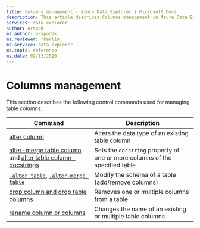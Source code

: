 ```yaml
---
title: Columns management - Azure Data Explorer | Microsoft Docs
description: This article describes Columns management in Azure Data Explorer.
services: data-explorer
author: orspod
ms.author: orspodek
ms.reviewer: rkarlin
ms.service: data-explorer
ms.topic: reference
ms.date: 02/13/2020
---
```

# Columns management

This section describes the following control commands used for managing table columns:

|Command |Description |
|------- | -------|
|[alter column](alter-column.md) |Alters the data type of an existing table column |
|[alter-merge table column](alter-merge-table-column.md) and [alter table column-docstrings](alter-merge-table-column.md#alter-table-column-docstrings) | Sets the `docstring` property of one or more columns of the specified table
|[`.alter table`](alter-table-command.md), [`.alter-merge table`](alter-table-command.md) | Modify the schema of a table (add/remove columns) |
|[drop column and drop table columns](drop-column.md) |Removes one or multiple columns from a table |
|[rename column or columns](rename-column.md) |Changes the name of an existing or multiple table columns |
